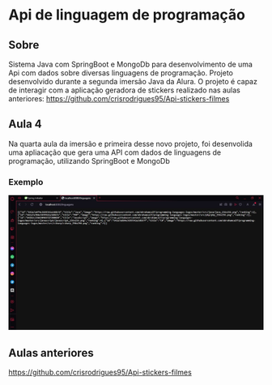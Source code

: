 # Api de linguagem de programação

## Sobre
Sistema Java com SpringBoot e MongoDb para desenvolvimento de uma Api com dados sobre diversas linguagens de programação. Projeto desenvolvido durante a segunda imersão Java da Alura.
O projeto é capaz de interagir com a aplicação geradora de stickers realizado nas aulas anteriores: https://github.com/crisrodrigues95/Api-stickers-filmes

## Aula 4
Na quarta aula da imersão e primeira desse novo projeto, foi desenvolida uma apliacação que gera uma API com dados de linguagens de programação, utilizando SpringBoot e MongoDb

### Exemplo

![Exemplo](https://raw.githubusercontent.com/crisrodrigues95/assets/main/spring-alura/api-linguagens.jpg)

## Aulas anteriores
https://github.com/crisrodrigues95/Api-stickers-filmes



